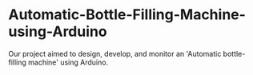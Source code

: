 # Automatic-Bottle-Filling-Machine-using-Arduino
Our project aimed to design, develop, and monitor an 'Automatic bottle-filling machine' using Arduino. 
